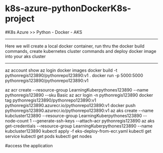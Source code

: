 # k8s-azure-pythonDockerK8s-project
#K8s Azure >> Python - Docker - AKS

*******************************************************
Here we will create a local docker container, run thru the docker build commands, create kubernetes cluster commands and deploy docker image into your aks cluster
******************************************************* 
az account show
az login
docker images
docker build -t pythonregis123890/pythonrepo123890:v1 .
docker run -p 5000:5000 pythonregis123890/pythonrepo123890:v1
 
az acr create --resource-group LearningKuberpythones123890 --name pythonregis123890 --sku Basic
az acr login -n pythonregis123890
docker tag pythonregis123890/pythonrepo123890:v1 pythonregis123890.azurecr.io/pythonrepo123890:v1
docker push pythonregis123890.azurecr.io/pythonrepo123890:v1
az aks create --name kubcluster123890 --resource-group LearningKuberpythones123890 --node-count 1 --generate-ssh-keys --attach-acr pythonregis123890
az aks get-credentials --resource-group LearningKuberpythones123890 --name kubcluster123890
kubectl apply -f eks-deploy-from-ecr.yaml
kubectl get service
kubectl get pods
kubectl get nodes

#access the application 

